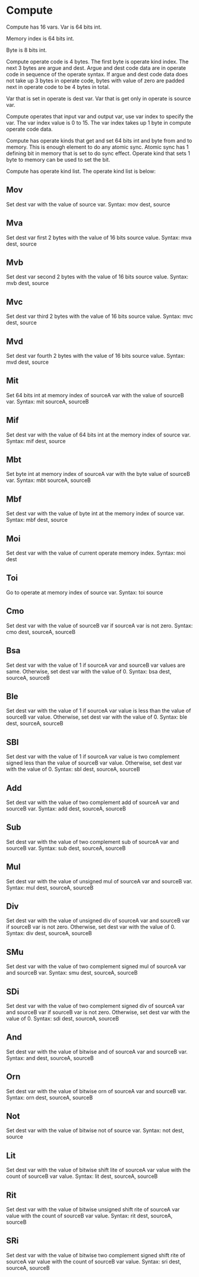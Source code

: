 # Compute
Compute has 16 vars.
Var is 64 bits int.

Memory index is 64 bits int.

Byte is 8 bits int.

Compute operate code is 4 bytes.
The first byte is operate kind index.
The next 3 bytes are argue and dest.
Argue and dest code data are in operate code in sequence of the operate syntax.
If argue and dest code data does not take up 3 bytes in operate code, 
bytes with value of zero are padded next in operate code to be 4 bytes in total.

Var that is set in operate is dest var.
Var that is get only in operate is source var.

Compute operates that input var and output var, use var index to specify the var.
The var index value is 0 to 15.
The var index takes up 1 byte in compute operate code data.

Compute has operate kinds that get and set 64 bits int and byte from and to memory.
This is enough element to do any atomic sync.
Atomic sync has 1 defining bit in memory that is set to do sync effect.
Operate kind that sets 1 byte to memory can be used to set the bit.

Compute has operate kind list.
The operate kind list is below:

## Mov
Set dest var with the value of source var.
Syntax: mov dest, source

## Mva
Set dest var first 2 bytes with the value of 16 bits source value.
Syntax: mva dest, source

## Mvb
Set dest var second 2 bytes with the value of 16 bits source value.
Syntax: mvb dest, source

## Mvc
Set dest var third 2 bytes with the value of 16 bits source value.
Syntax: mvc dest, source

## Mvd
Set dest var fourth 2 bytes with the value of 16 bits source value.
Syntax: mvd dest, source

## Mit
Set 64 bits int at memory index of sourceA var with the value of sourceB var.
Syntax: mit sourceA, sourceB

## Mif
Set dest var with the value of 64 bits int at the memory index of source var.
Syntax: mif dest, source

## Mbt
Set byte int at memory index of sourceA var with the byte value of sourceB var.
Syntax: mbt sourceA, sourceB

## Mbf
Set dest var with the value of byte int at the memory index of source var.
Syntax: mbf dest, source

## Moi
Set dest var with the value of current operate memory index.
Syntax: moi dest

## Toi
Go to operate at memory index of source var.
Syntax: toi source

## Cmo
Set dest var with the value of sourceB var if sourceA var is not zero.
Syntax: cmo dest, sourceA, sourceB

## Bsa
Set dest var with the value of 1 if sourceA var and sourceB var values are same.
Otherwise, set dest var with the value of 0.
Syntax: bsa dest, sourceA, sourceB

## Ble
Set dest var with the value of 1 if sourceA var value is less than the value of sourceB var value.
Otherwise, set dest var with the value of 0.
Syntax: ble dest, sourceA, sourceB

## SBl
Set dest var with the value of 1 if sourceA var value is two complement signed less than the value of sourceB var value.
Otherwise, set dest var with the value of 0.
Syntax: sbl dest, sourceA, sourceB

## Add
Set dest var with the value of two complement add of sourceA var and sourceB var.
Syntax: add dest, sourceA, sourceB

## Sub
Set dest var with the value of two complement sub of sourceA var and sourceB var.
Syntax: sub dest, sourceA, sourceB

## Mul
Set dest var with the value of unsigned mul of sourceA var and sourceB var.
Syntax: mul dest, sourceA, sourceB

## Div
Set dest var with the value of unsigned div of sourceA var and sourceB var if sourceB var is not zero.
Otherwise, set dest var with the value of 0.
Syntax: div dest, sourceA, sourceB

## SMu
Set dest var with the value of two complement signed mul of sourceA var and sourceB var.
Syntax: smu dest, sourceA, sourceB

## SDi
Set dest var with the value of two complement signed div of sourceA var and sourceB var if sourceB var is not zero.
Otherwise, set dest var with the value of 0.
Syntax: sdi dest, sourceA, sourceB

## And
Set dest var with the value of bitwise and of sourceA var and sourceB var.
Syntax: and dest, sourceA, sourceB

## Orn
Set dest var with the value of bitwise orn of sourceA var and sourceB var.
Syntax: orn dest, sourceA, sourceB

## Not
Set dest var with the value of bitwise not of source var.
Syntax: not dest, source

## Lit
Set dest var with the value of bitwise shift lite of sourceA var value with the count of sourceB var value.
Syntax: lit dest, sourceA, sourceB

## Rit
Set dest var with the value of bitwise unsigned shift rite of sourceA var value with the count of sourceB var value.
Syntax: rit dest, sourceA, sourceB

## SRi
Set dest var with the value of bitwise two complement signed shift rite of sourceA var value with the count of sourceB var value.
Syntax: sri dest, sourceA, sourceB